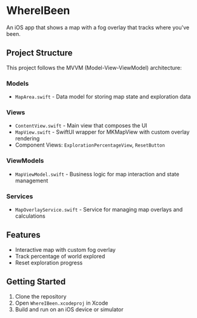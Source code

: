 # WhereIBeen

An iOS app that shows a map with a fog overlay that tracks where you've been.

## Project Structure

This project follows the MVVM (Model-View-ViewModel) architecture:

### Models

- `MapArea.swift` - Data model for storing map state and exploration data

### Views

- `ContentView.swift` - Main view that composes the UI
- `MapView.swift` - SwiftUI wrapper for MKMapView with custom overlay rendering
- Component Views: `ExplorationPercentageView`, `ResetButton`

### ViewModels

- `MapViewModel.swift` - Business logic for map interaction and state management

### Services

- `MapOverlayService.swift` - Service for managing map overlays and calculations

## Features

- Interactive map with custom fog overlay
- Track percentage of world explored
- Reset exploration progress

## Getting Started

1. Clone the repository
2. Open `WhereIBeen.xcodeproj` in Xcode
3. Build and run on an iOS device or simulator
